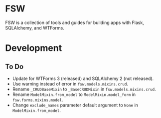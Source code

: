 # FSW

FSW is a collection of tools and guides for building apps with Flask, SQLAlchemy, and WTForms.

# Development

## To Do

- Update for WTForms 3 (released) and SQLAlchemy 2 (not released).
- Use warning instead of error in `fsw.models.mixins.crud`.
- Rename `_CRUDBaseMixin` to `_BaseCRUDMixin` in `fsw.models.mixins.crud`.
- Rename `ModelMixin.from_model` to `ModelMixin.model_form` in `fsw.forms.mixins.model`.
- Change `exclude_names` parameter default argument to `None` in `ModelMixin.from_model`.
